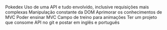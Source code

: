 Pokedex 
	Uso de uma API e tudo envolvido, inclusive requisições mais complexas 
	Manipulação constante da DOM
	Aprimorar os conhecimentos de MVC
	Poder ensinar MVC
	Campo de treino para animações
	Ter um projeto que consome API no git e postar em inglês e português
	

